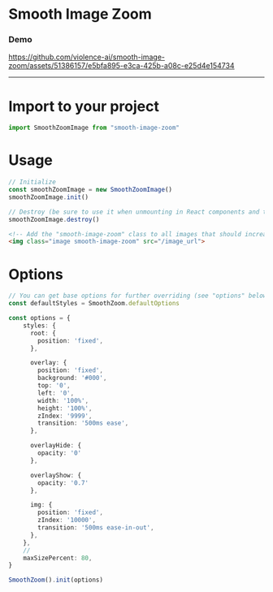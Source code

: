 # Smooth Image Zoom

### Demo

https://github.com/violence-ai/smooth-image-zoom/assets/51386157/e5bfa895-e3ca-425b-a08c-e25d4e154734

<hr>

# Import to your project

```typescript
import SmoothZoomImage from "smooth-image-zoom"
```

# Usage

```typescript
// Initialize
const smoothZoomImage = new SmoothZoomImage()
smoothZoomImage.init()

// Destroy (be sure to use it when unmounting in React components and the like)
smoothZoomImage.destroy()
```

```html
<!-- Add the "smooth-image-zoom" class to all images that should increase when clicked -->
<img class="image smooth-image-zoom" src="/image_url">
```

# Options

```typescript
// You can get base options for further overriding (see "options" below)
const defaultStyles = SmoothZoom.defaultOptions

const options = {
    styles: {
      root: {
        position: 'fixed',
      },

      overlay: {
        position: 'fixed',
        background: '#000',
        top: '0',
        left: '0',
        width: '100%',
        height: '100%',
        zIndex: '9999',
        transition: '500ms ease',
      },

      overlayHide: {
        opacity: '0'
      },

      overlayShow: {
        opacity: '0.7'
      },

      img: {
        position: 'fixed',
        zIndex: '10000',
        transition: '500ms ease-in-out',
      },
    },
    // 
    maxSizePercent: 80,
}

SmoothZoom().init(options)
```
